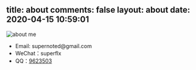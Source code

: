 title: about
comments: false
layout: about
date: 2020-04-15 10:59:01
---
![about me](/images/img-157.png)
<br>
* Email: supernoted@gmail\.com
* WeChat：superflx
* QQ：[9623503](tencent://AddContact/?fromId=45&fromSubId=1&subcmd=all&uin=9623503)